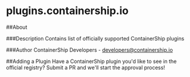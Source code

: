 # plugins.containership.io

##About

###Description
Contains list of officially supported ContainerShip plugins

###Author
ContainerShip Developers - developers@containership.io

##Adding a Plugin
Have a ContainerShip plugin you'd like to see in the official registry? Submit a PR and we'll start the approval process!
